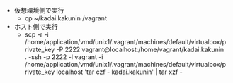- 仮想環境側で実行
    - cp ~/kadai.kakunin /vagrant
- ホスト側で実行
    - scp -r -i /home/application/vmd/unix1/.vagrant/machines/default/virtualbox/private_key -P 2222 vagrant@localhost:/home/vagrant/kadai.kakunin .
    -ssh -p 2222 -l vagrant -i /home/application/vmd/unix1/.vagrant/machines/default/virtualbox/private_key localhost 'tar czf - kadai.kakunin' | tar xzf -
